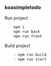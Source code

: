 ### koasimpletodo
Run project
```sh
    npm i
    npm run back
    npm run front 
```
Build project
```sh
    - npm run build
    - npm run start
```